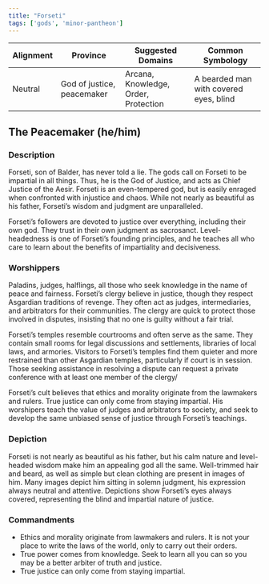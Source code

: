 ```yaml
---
title: "Forseti"
tags: ['gods', 'minor-pantheon']
---
```


| Alignment | Province |  Suggested Domains | Common Symbology |
| ----------| ---------| -------------------| -----------------|
| Neutral | God of justice, peacemaker | Arcana, Knowledge, Order, Protection | A bearded man with covered eyes, blind |

## The Peacemaker (he/him)

### Description

Forseti, son of Balder, has never told a lie. The gods call on Forseti to be impartial in all things. Thus, he is the God of Justice, and acts as Chief Justice of the Aesir. Forseti is an even-tempered god, but is easily enraged when confronted with injustice and chaos. While not nearly as beautiful as his father, Forseti’s wisdom and judgment are unparalleled.

Forseti’s followers are devoted to justice over everything, including their own god. They trust in their own judgment as sacrosanct. Level-headedness is one of Forseti’s founding principles, and he teaches all who care to learn about the benefits of impartiality and decisiveness.

### Worshippers

Paladins, judges, halflings, all those who seek knowledge in the name of peace and fairness. Forseti’s clergy believe in justice, though they respect Asgardian traditions of revenge. They often act as judges, intermediaries, and arbitrators for their communities. The clergy are quick to protect those involved in disputes, insisting that no one is guilty without a fair trial.

Forseti’s temples resemble courtrooms and often serve as the same. They contain small rooms for legal discussions and settlements, libraries of local laws, and armories. Visitors to Forseti’s temples find them quieter and more restrained than other Asgardian temples, particularly if court is in session. Those seeking assistance in resolving a dispute can request a private conference with at least one member of the clergy/

Forseti’s cult believes that ethics and morality originate from the lawmakers and rulers. True justice can only come from staying impartial. His worshipers teach the value of judges and arbitrators to society, and seek to develop the same unbiased sense of justice through Forseti’s teachings.

### Depiction

Forseti is not nearly as beautiful as his father, but his calm nature and level-headed wisdom make him an appealing god all the same. Well-trimmed hair and beard, as well as simple but clean clothing are present in images of him. Many images depict him sitting in solemn judgment, his expression always neutral and attentive. Depictions show Forseti’s eyes always covered, representing the blind and impartial nature of justice.

### Commandments

- Ethics and morality originate from lawmakers and rulers. It is not your place to write the laws of the world, only to carry out their orders.
- True power comes from knowledge. Seek to learn all you can so you may be a better arbiter of truth and justice.
- True justice can only come from staying impartial.